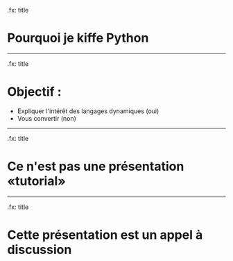 .fx: title

# Pourquoi je kiffe Python

---

.fx: title

# Objectif :

* Expliquer l&#39;intérêt des langages dynamiques (oui)
* Vous convertir (non)

---

.fx: title

# Ce n&#39;est pas une présentation «tutorial»

--- 

.fx: title

# Cette présentation est un appel à discussion
